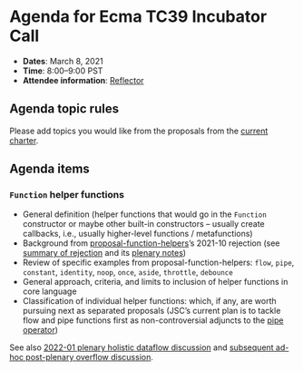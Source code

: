# Agenda for Ecma TC39 Incubator Call

- **Dates**: March 8, 2021
- **Time**: 8:00–9:00 PST
- **Attendee information**: [Reflector](https://github.com/tc39/Reflector/issues/421)

## Agenda topic rules

Please add topics you would like from the proposals from the [current charter](https://github.com/tc39/incubator-agendas/issues/22).

## Agenda items
### `Function` helper functions
- General definition (helper functions that would go in the `Function` constructor or maybe other built-in constructors – usually create callbacks, i.e., usually higher-level functions / metafunctions)
- Background from [proposal-function-helpers](https://github.com/tc39/proposal-function-helpers)’s 2021-10 rejection (see [summary of rejection](https://github.com/tc39-transfer/proposal-function-helpers/issues/17#issuecomment-953814353) and its [plenary notes](https://github.com/tc39/notes/blob/main/meetings/2021-10/oct-28.md#function-helpers))
- Review of specific examples from proposal-function-helpers: `flow`, `pipe`, `constant`, `identity`, `noop`, `once`, `aside`, `throttle`, `debounce`
- General approach, criteria, and limits to inclusion of helper functions in core language
- Classification of individual helper functions: which, if any, are worth pursuing next as separated proposals (JSC’s current plan is to tackle flow and pipe functions first as non-controversial adjuncts to the [pipe operator]())

See also [2022-01 plenary holistic dataflow discussion](https://github.com/tc39/notes/blob/main/meetings/2022-01/jan-26.md#holistic-discussion-of-tc39-dataflow-proposals) and [subsequent ad-hoc post-plenary overflow discussion](https://github.com/tc39/incubator-agendas/blob/master/notes/2022/01-27.md).

